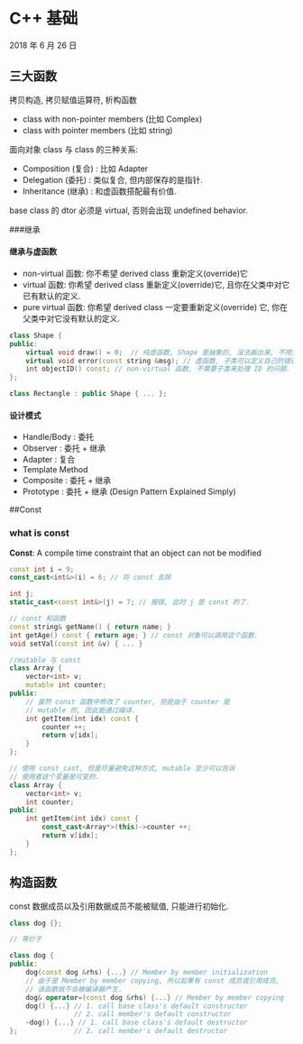 # C++ 基础

2018 年 6 月 26 日



## 三大函数

拷贝构造, 拷贝赋值运算符, 析构函数

+ class with non-pointer members (比如 Complex)
+ class with pointer members (比如 string)





面向对象 class 与 class 的三种关系:

+ Composition (复合) : 比如 Adapter
+ Delegation (委托) : 类似复合, 但内部保存的是指针.
+ Inheritance (继承) : 和虚函数搭配最有价值.

base class 的 dtor 必须是 virtual, 否则会出现 undefined behavior.

###继承

#### 继承与虚函数

+ non-virtual 函数: 你不希望 derived class 重新定义(override)它
+ virtual 函数: 你希望 derived class 重新定义(override)它, 且你在父类中对它已有默认的定义.
+ pure virtual 函数: 你希望 derived class 一定要重新定义(override) 它, 你在父类中对它没有默认的定义.

```cpp
class Shape {
public:
	virtual void draw() = 0;  // 纯虚函数, Shape 是抽象的, 没法画出来, 不用定义 draw
  	virtual void error(const string &msg); // 虚函数, 子类可以定义自己的错误函数
  	int objectID() const; // non-virtual 函数, 不需要子类来处理 ID 的问题.
};

class Rectangle : public Shape { ... };
```



#### 设计模式

+ Handle/Body : 委托
+ Observer : 委托 + 继承
+ Adapter : 复合
+ Template Method
+ Composite : 委托 + 继承
+ Prototype : 委托 + 继承 (Design Pattern Explained Simply)



##Const

### what is const

**Const**: A compile time constraint that an object can not be modified

```cpp
const int i = 9;
const_cast<int&>(i) = 6; // 将 const 去除

int j;
static_cast<const int&>(j) = 7; // 报错, 此时 j 是 const 的了.

// const 和函数
const string& getName() { return name; }
int getAge() const { return age; } // const 对象可以调用这个函数.
void setVal(const int &v) { ... }

//mutable 与 const
class Array {
  	vector<int> v;
  	mutable int counter;
public:
  	// 虽然 const 函数中修改了 counter, 但是由于 counter 是
  	// mutable 的, 因此能通过编译.
 	int getItem(int idx) const {
  		counter ++;
      	return v[idx];
	}
};

// 使用 const_cast, 但是尽量避免这种方式, mutable 至少可以告诉
// 使用者这个变量是可变的.
class Array {
  	vector<int> v;
  	int counter;
public:
 	int getItem(int idx) const {
  		const_cast<Array*>(this)->counter ++;
      	return v[idx];
	}
};
```



## 构造函数

const 数据成员以及引用数据成员不能被赋值, 只能进行初始化.

```cpp
class dog {};

// 等价于

class dog {
public:
	dog(const dog &rhs) {...} // Member by member initialization
  	// 由于是 Member by member copying, 所以如果有 const 成员或引用成员,
  	// 该函数就不会被编译器产生.
  	dog& operator=(const dog &rhs) {...} // Member by member copying
  	dog() {...} // 1. call base class's default constructor
  				// 2. call member's default constructor
  	~dog() {...} // 1. call base class's default destructor
};				// 2. call member's default destructor	
```







































